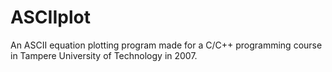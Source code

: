 # ASCIIplot
An ASCII equation plotting program made for a C/C++ programming course in Tampere University of Technology in 2007.
